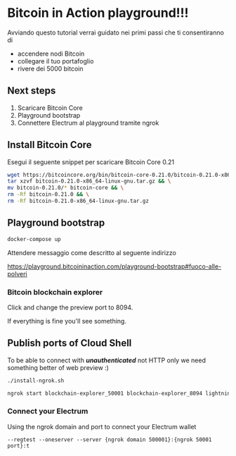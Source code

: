 # Bitcoin in Action playground!!!

Avviando questo tutorial verrai guidato nei primi passi che ti consentiranno di
- accendere nodi Bitcoin
- collegare il tuo portafoglio
- rivere dei 5000 bitcoin

## Next steps

1. Scaricare Bitcoin Core
2. Playground bootstrap
3. Connettere Electrum al playground tramite ngrok

## Install Bitcoin Core

Esegui il seguente snippet per scaricare Bitcoin Core 0.21

```sh
wget https://bitcoincore.org/bin/bitcoin-core-0.21.0/bitcoin-0.21.0-x86_64-linux-gnu.tar.gz && \
tar xzvf bitcoin-0.21.0-x86_64-linux-gnu.tar.gz && \
mv bitcoin-0.21.0/* bitcoin-core && \
rm -Rf bitcoin-0.21.0 && \
rm -Rf bitcoin-0.21.0-x86_64-linux-gnu.tar.gz
```

## Playground bootstrap

```sh
docker-compose up
```

Attendere messaggio come descritto al seguente indirizzo

https://playground.bitcoininaction.com/playground-bootstrap#fuoco-alle-polveri

### Bitcoin blockchain explorer

Click <walkthrough-web-preview-icon></walkthrough-web-preview-icon> and change
the preview port to 8094.

If everything is fine you'll see something.

## Publish ports of Cloud Shell

To be able to connect with ***unauthenticated*** not HTTP only we need something better of web
preview :)

```sh
./install-ngrok.sh
```
```sh
ngrok start blockchain-explorer_50001 blockchain-explorer_8094 lightningd_9735 lnd_19735
```

### Connect your Electrum

Using the ngrok domain and port to connect your Electrum wallet

```terminal
--regtest --oneserver --server {ngrok domain 500001}:{ngrok 50001 port}:t
```

